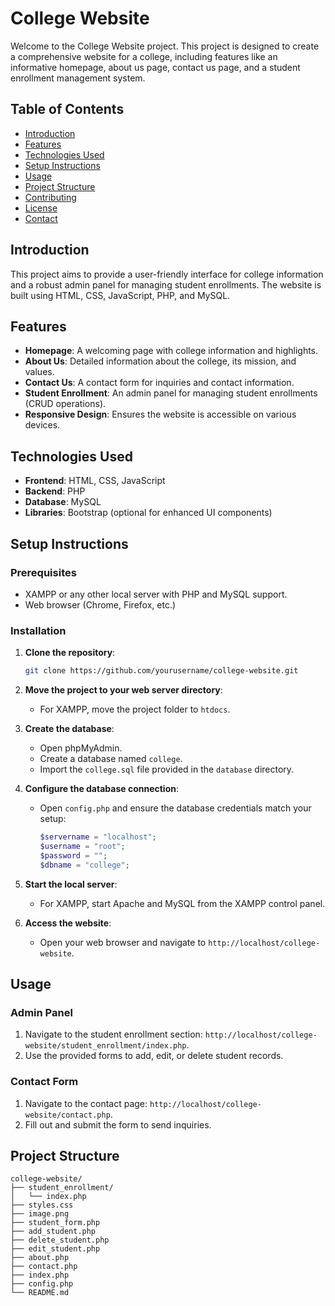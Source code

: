 # College Website

Welcome to the College Website project. This project is designed to create a comprehensive website for a college, including features like an informative homepage, about us page, contact us page, and a student enrollment management system.

## Table of Contents

- [Introduction](#introduction)
- [Features](#features)
- [Technologies Used](#technologies-used)
- [Setup Instructions](#setup-instructions)
- [Usage](#usage)
- [Project Structure](#project-structure)
- [Contributing](#contributing)
- [License](#license)
- [Contact](#contact)

## Introduction

This project aims to provide a user-friendly interface for college information and a robust admin panel for managing student enrollments. The website is built using HTML, CSS, JavaScript, PHP, and MySQL.

## Features

- **Homepage**: A welcoming page with college information and highlights.
- **About Us**: Detailed information about the college, its mission, and values.
- **Contact Us**: A contact form for inquiries and contact information.
- **Student Enrollment**: An admin panel for managing student enrollments (CRUD operations).
- **Responsive Design**: Ensures the website is accessible on various devices.

## Technologies Used

- **Frontend**: HTML, CSS, JavaScript
- **Backend**: PHP
- **Database**: MySQL
- **Libraries**: Bootstrap (optional for enhanced UI components)

## Setup Instructions

### Prerequisites

- XAMPP or any other local server with PHP and MySQL support.
- Web browser (Chrome, Firefox, etc.)

### Installation

1. **Clone the repository**:
    ```bash
    git clone https://github.com/yourusername/college-website.git
    ```

2. **Move the project to your web server directory**:
    - For XAMPP, move the project folder to `htdocs`.

3. **Create the database**:
    - Open phpMyAdmin.
    - Create a database named `college`.
    - Import the `college.sql` file provided in the `database` directory.

4. **Configure the database connection**:
    - Open `config.php` and ensure the database credentials match your setup:
      ```php
      $servername = "localhost";
      $username = "root";
      $password = "";
      $dbname = "college";
      ```

5. **Start the local server**:
    - For XAMPP, start Apache and MySQL from the XAMPP control panel.

6. **Access the website**:
    - Open your web browser and navigate to `http://localhost/college-website`.

## Usage

### Admin Panel

1. Navigate to the student enrollment section: `http://localhost/college-website/student_enrollment/index.php`.
2. Use the provided forms to add, edit, or delete student records.

### Contact Form

1. Navigate to the contact page: `http://localhost/college-website/contact.php`.
2. Fill out and submit the form to send inquiries.

## Project Structure

```plaintext
college-website/
├── student_enrollment/
│   └── index.php
├── styles.css
├── image.png
├── student_form.php
├── add_student.php
├── delete_student.php
├── edit_student.php
├── about.php
├── contact.php
├── index.php
├── config.php
└── README.md
